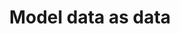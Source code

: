 ---
title: 'Model data as data'
description: Data-oriented programming encourages us to represent data in its pure form. Ballerina and Java provide records, a language construct that simplifies this pure data representation. While Java has recently enhanced its capabilities to support this approach, Ballerina has been fundamentally architected to facilitate data-oriented programming from its inception.
url: https://github.com/ballerina-guides/integration-samples/tree/main/dop-model-data-as-data
--- 